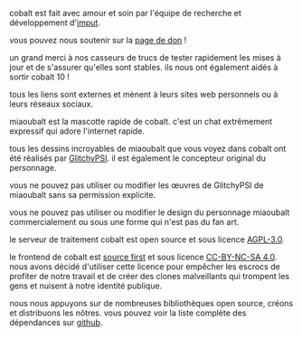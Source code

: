 <script lang="ts">
    import { contacts, docs } from "$lib/env";
    import { t } from "$lib/i18n/translations";

    import SectionHeading from "$components/misc/SectionHeading.svelte";
    import BetaTesters from "$components/misc/BetaTesters.svelte";
</script>

<section id="imput">
<SectionHeading
    title="imput"
    sectionId="imput"
/>

cobalt est fait avec amour et soin par l'équipe de recherche et développement
d'[imput](https://imput.net/).

vous pouvez nous soutenir sur la [page de don](/donate) !
</section>

<section id="testers">
<SectionHeading
    title={$t("about.heading.testers")}
    sectionId="testers"
/>

un grand merci à nos casseurs de trucs de tester rapidement les mises à jour et
de s'assurer qu'elles sont stables. ils nous ont également aidés à sortir cobalt
10 ! <BetaTesters />

tous les liens sont externes et mènent à leurs sites web personnels ou à leurs
réseaux sociaux.
</section>

<section id="meowbalt">
<SectionHeading
    title={$t("general.meowbalt")}
    sectionId="meowbalt"
/>

miaoubalt est la mascotte rapide de cobalt. c'est un chat extrêmement expressif
qui adore l'internet rapide.

tous les dessins incroyables de miaoubalt que vous voyez dans cobalt ont été
réalisés par [GlitchyPSI](https://glitchypsi.xyz/). il est également le
concepteur original du personnage.

vous ne pouvez pas utiliser ou modifier les œuvres de GlitchyPSI de miaoubalt
sans sa permission explicite.

vous ne pouvez pas utiliser ou modifier le design du personnage miaoubalt
commercialement ou sous une forme qui n'est pas du fan art.
</section>

<section id="licenses">
<SectionHeading
    title={$t("about.heading.licenses")}
    sectionId="licenses"
/>

le serveur de traitement cobalt est open source et sous licence
[AGPL-3.0]({docs.apiLicense}).

le frontend de cobalt est [source first](https://sourcefirst.com/) et sous
licence [CC-BY-NC-SA 4.0](https://sourcefirst.com/). nous avons décidé
d'utiliser cette licence pour empêcher les escrocs de profiter de notre travail
et de créer des clones malveillants qui trompent les gens et nuisent à notre
identité publique.

nous nous appuyons sur de nombreuses bibliothèques open source, créons et
distribuons les nôtres. vous pouvez voir la liste complète des dépendances sur
[github]({contacts.github}).
</section>
